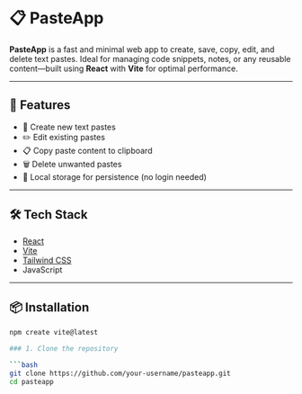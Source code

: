 # 📋 PasteApp <br/>

**PasteApp** is a fast and minimal web app to create, save, copy, edit, and delete text pastes. Ideal for managing code snippets, notes, or any reusable content—built using **React** with **Vite** for optimal performance. <br/>

---

## 🚀 Features <br/>

- 📝 Create new text pastes<br/>
- ✏️ Edit existing pastes<br/>
- 📋 Copy paste content to clipboard<br/>
- 🗑️ Delete unwanted pastes<br/>
- 💾 Local storage for persistence (no login needed)<br/>

---

## 🛠️ Tech Stack<br/>

- [React](https://reactjs.org/)<br/>
- [Vite](https://vitejs.dev/)<br/>
- [Tailwind CSS](https://tailwindcss.com/) <br/>
- JavaScript <br/>

---

## 📦 Installation<br/>
```bash
npm create vite@latest

### 1. Clone the repository

```bash
git clone https://github.com/your-username/pasteapp.git 
cd pasteapp 
